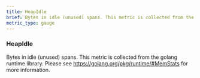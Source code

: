 ```yaml
---
title: HeapIdle
brief: Bytes in idle (unused) spans. This metric is collected from the golang runtime library. Please see https://golang.org/pkg/runtime/#MemStats for more information.
metric_type: gauge
---
```

### HeapIdle

Bytes in idle (unused) spans. This metric is collected from the golang runtime library. Please see https://golang.org/pkg/runtime/#MemStats for more information.